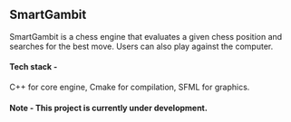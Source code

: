 ## SmartGambit

SmartGambit is a chess engine that evaluates a given chess position and searches for the best move. Users can also play against the computer.

#### Tech stack -

C++ for core engine, Cmake for compilation, SFML for graphics.

#### Note - This project is currently under development.
